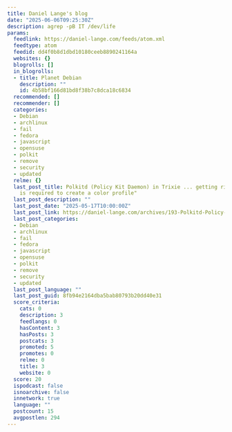 ```yaml
---
title: Daniel Lange's blog
date: "2025-06-06T09:25:30Z"
description: agrep -pB IT /dev/life
params:
  feedlink: https://daniel-lange.com/feeds/atom.xml
  feedtype: atom
  feedid: dd4f0b8d1dbd10180ceeb8890241164a
  websites: {}
  blogrolls: []
  in_blogrolls:
  - title: Planet Debian
    description: ""
    id: 4b58bf166d81bd8f38b7c8dca18c6834
  recommended: []
  recommender: []
  categories:
  - Debian
  - archlinux
  - fail
  - fedora
  - javascript
  - opensuse
  - polkit
  - remove
  - security
  - updated
  relme: {}
  last_post_title: Polkitd (Policy Kit Daemon) in Trixie ... getting rid of "Authentication
    is required to create a color profile"
  last_post_description: ""
  last_post_date: "2025-05-17T10:00:00Z"
  last_post_link: https://daniel-lange.com/archives/193-Polkitd-Policy-Kit-Daemon-in-Trixie-...-getting-rid-of-Authentication-is-required-to-create-a-color-profile.html
  last_post_categories:
  - Debian
  - archlinux
  - fail
  - fedora
  - javascript
  - opensuse
  - polkit
  - remove
  - security
  - updated
  last_post_language: ""
  last_post_guid: 8fb94e2164dba5bab80793b20dd40e31
  score_criteria:
    cats: 0
    description: 3
    feedlangs: 0
    hasContent: 3
    hasPosts: 3
    postcats: 3
    promoted: 5
    promotes: 0
    relme: 0
    title: 3
    website: 0
  score: 20
  ispodcast: false
  isnoarchive: false
  innetwork: true
  language: ""
  postcount: 15
  avgpostlen: 294
---
```

